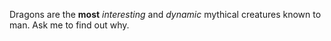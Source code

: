 Dragons are the **most** *interesting* and *dynamic* mythical creatures known to man. Ask me to find out why.
